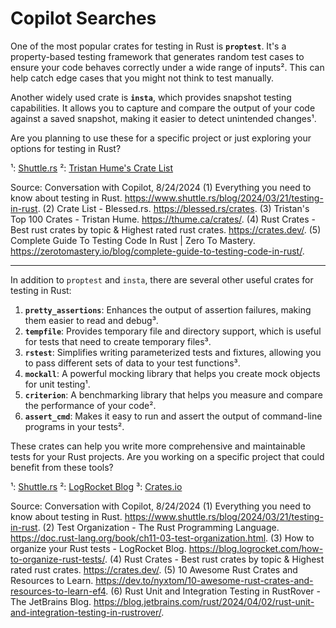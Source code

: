 # Copilot Searches

One of the most popular crates for testing in Rust is **`proptest`**. It's a property-based testing framework that generates random test cases to ensure your code behaves correctly under a wide range of inputs². This can help catch edge cases that you might not think to test manually.

Another widely used crate is **`insta`**, which provides snapshot testing capabilities. It allows you to capture and compare the output of your code against a saved snapshot, making it easier to detect unintended changes¹.

Are you planning to use these for a specific project or just exploring your options for testing in Rust?

¹: [Shuttle.rs](https://www.shuttle.rs/blog/2024/03/21/testing-in-rust)
²: [Tristan Hume's Crate List](https://thume.ca/crates/)

Source: Conversation with Copilot, 8/24/2024
(1) Everything you need to know about testing in Rust. <https://www.shuttle.rs/blog/2024/03/21/testing-in-rust>.
(2) Crate List - Blessed.rs. <https://blessed.rs/crates>.
(3) Tristan's Top 100 Crates - Tristan Hume. <https://thume.ca/crates/>.
(4) Rust Crates - Best rust crates by topic & Highest rated rust crates. <https://crates.dev/>.
(5) Complete Guide To Testing Code In Rust | Zero To Mastery. <https://zerotomastery.io/blog/complete-guide-to-testing-code-in-rust/>.

---

In addition to `proptest` and `insta`, there are several other useful crates for testing in Rust:

1. **`pretty_assertions`**: Enhances the output of assertion failures, making them easier to read and debug³.
2. **`tempfile`**: Provides temporary file and directory support, which is useful for tests that need to create temporary files³.
3. **`rstest`**: Simplifies writing parameterized tests and fixtures, allowing you to pass different sets of data to your test functions³.
4. **`mockall`**: A powerful mocking library that helps you create mock objects for unit testing¹.
5. **`criterion`**: A benchmarking library that helps you measure and compare the performance of your code².
6. **`assert_cmd`**: Makes it easy to run and assert the output of command-line programs in your tests².

These crates can help you write more comprehensive and maintainable tests for your Rust projects. Are you working on a specific project that could benefit from these tools?

¹: [Shuttle.rs](https://www.shuttle.rs/blog/2024/03/21/testing-in-rust)
²: [LogRocket Blog](https://blog.logrocket.com/how-to-organize-rust-tests/)
³: [Crates.io](https://crates.io/)

Source: Conversation with Copilot, 8/24/2024
(1) Everything you need to know about testing in Rust. <https://www.shuttle.rs/blog/2024/03/21/testing-in-rust>.
(2) Test Organization - The Rust Programming Language. <https://doc.rust-lang.org/book/ch11-03-test-organization.html>.
(3) How to organize your Rust tests - LogRocket Blog. <https://blog.logrocket.com/how-to-organize-rust-tests/>.
(4) Rust Crates - Best rust crates by topic & Highest rated rust crates. <https://crates.dev/>.
(5) 10 Awesome Rust Crates and Resources to Learn. <https://dev.to/nyxtom/10-awesome-rust-crates-and-resources-to-learn-ef4>.
(6) Rust Unit and Integration Testing in RustRover - The JetBrains Blog. <https://blog.jetbrains.com/rust/2024/04/02/rust-unit-and-integration-testing-in-rustrover/>.

